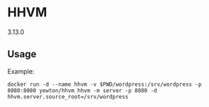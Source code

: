 # HHVM #

3.13.0

## Usage ##

Example:

```
docker run -d --name hhvm -v $PWD/wordpress:/srv/wordpress -p 8080:8080 yewton/hhvm hhvm -m server -p 8080 -d hhvm.server.source_root=/srv/wordpress
```
